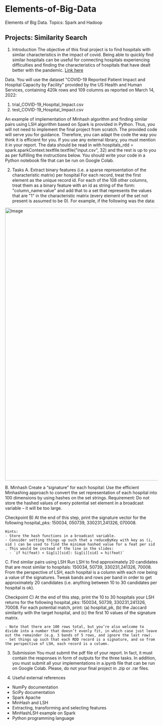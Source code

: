 # Elements-of-Big-Data
Elements of Big Data. Topics: Spark and Hadoop

## Projects: Similarity Search

1. Introduction 
The objective of this final project is to find hospitals with similar characteristics in the impact of covid. Being able to quickly find similar hospitals can be useful for connecting hospitals experiencing difficulties and finding the characteristics of hospitals that have dealt better with the pandemic. [Link here](https://healthdata.gov/Hospital/COVID-19-Reported-Patient-Impact-and-Hospital-Capa/anagcw7u  )


Data. You will use the dataset "COVID-19 Reported Patient Impact and Hospital Capacity by Facility" provided by the US Health and Human Services, containing 420k rows and 109 columns as reported on March 14, 2022: 
1. trial_COVID-19_Hospital_Impact.csv
2. test_COVID-19_Hospital_Impact.csv
   
An example of implementation of Minhash algorithm and finding similar pairs using LSH algorithm based on Spark is provided in Python. Thus, you will not need to implement the final project from scratch. The provided code will serve you for guidance. Therefore, you can adapt the code the way you think it is efficient for you. If you use any external library, you must mention it in your report. The data should be read in with hospitals_rdd = spark.sparkContext.textfile.textfile("input.csv", 32) and the rest is up to you as per fulfilling the instructions below. You should write your code in a Python notebook file that can be run on Google Colab. 


2. Tasks A. Extract binary features (i.e. a sparse representation of the characteristic matrix) per hospital 
For each record, treat the first element as the unique record id. For each of the 108 other columns, treat them as a binary feature with an id as string of the form: "column_name:value" and add that to a set that represents the values that are "1" in the characteristic matrix (every element of the set not present is assumed to be 0). For example, if the following was the data:

<img width="898" alt="Image" src="https://github.com/user-attachments/assets/a6c95f9d-5a51-4383-865f-75dc09cc5256" />


B. Minhash 
Create a “signature” for each hospital: Use the efficient Minhashing approach to convert the set representation of each hospital into 100 dimensions by using hashes on the set strings. Requirement: Do not store the hashed values of every potential set element in a broadcast variable – it will be too large. 

Checkpoint B) At the end of this step, print the signature vector for the following hospital_pks: 150034, 050739, 330231,241326, 070008. 

```
Hints: 
- Store the hash functions in a broadcast variable.
- Consider setting things up such that a reduceByKey with key as (i, sid ) can be used to find the minimum hashed value for a feat per sid . This would be instead of the line in the slides: 
  - `if hi(feat) < Sig[i][sid]: Sig[i][sid] = hi(feat)`
```

C. Find similar pairs using LSH 
Run LSH to find approximately 20 candidates that are most similar to hospitals: 150034, 50739, 330231,241326, 70008. From the perspective of LSH, each hospital is a column with each row being a value of the signatures. Tweak bands and rows per band in order to get approximately 20 candidates (i.e. anything between 10 to 30 candidates per hospital is ok).  

Checkpoint C) At the end of this step, print the 10 to 30 hospitals your LSH returns for the following hospital_pks: 150034, 50739, 330231,241326, 70008.  For each potential match, print: (a) hospital_pk, (b) the Jaccard similarity with the target hospital, and (c) the first 10 values of the signature matrix. 

```Hints: 
- Note that there are 100 rows total, but you’re also welcome to divide into a number that doesn’t evenly fit, in which case just leave out the remainder (e.g. 3 bands of 5 rows, and ignore the last row).
- Set things up such that each RDD record is a signature, and so from the perspective of LSH, each record is a column.
```

3. Submission 
You must submit the pdf file of your report. In fact, it must contain the responses in form of outputs for the three tasks. In addition, you must submit all your implementations in a.ipynb file that can be run on Google Colab. Please, do not your final project in .zip or .rar files. 

4. Useful external references
- NumPy documentation
- SciPy documentation
- Spark Apache
- MinHash and LSH
- Extracting, transforming and selecting features
- MinHashLSH example on Spark
- Python programming language 

